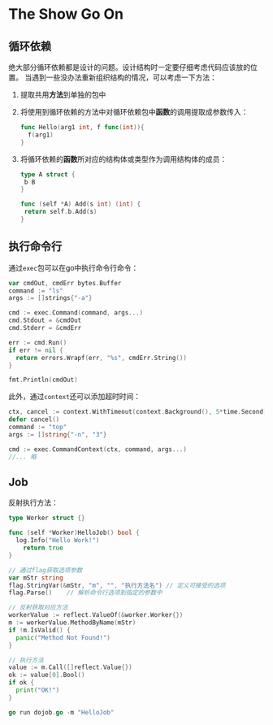 # The Show Go On

## 循环依赖

绝大部分循环依赖都是设计的问题。设计结构时一定要仔细考虑代码应该放的位置。
当遇到一些没办法重新组织结构的情况，可以考虑一下方法：

1. 提取共用**方法**到单独的包中

2. 将使用到循环依赖的方法中对循环依赖包中**函数**的调用提取成参数传入：

   ```go
   func Hello(arg1 int, f func(int)){
     f(arg1)
   }
   ```

3. 将循环依赖的**函数**所对应的结构体或类型作为调用结构体的成员：

   ```go
   type A struct {
   	b B
   }
   
   func (self *A) Add(s int) (int) {
   	return self.b.Add(s)
   }
   ```




## 执行命令行

通过`exec`包可以在go中执行命令行命令：

```go
var cmdOut, cmdErr bytes.Buffer
command := "ls"
args := []strings{"-a"}

cmd := exec.Command(command, args...)
cmd.Stdout = &cmdOut
cmd.Stderr = &cmdErr

err := cmd.Run()
if err != nil {
  return errors.Wrapf(err, "%s", cmdErr.String())
}

fmt.Println(cmdOut)
```

此外，通过`context`还可以添加超时时间：

```go
ctx, cancel := context.WithTimeout(context.Background(), 5*time.Second)
defer cancel()
command := "top"
args := []string{"-n", "3"}

cmd := exec.CommandContext(ctx, command, args...)
//... 略
```



## Job

反射执行方法：

```go
type Worker struct {}
```

```go
func (self *Worker)HelloJob() bool {
  log.Info("Hello Work!")
	return true
}
```

```go
// 通过flag获取选项参数
var mStr string
flag.StringVar(&mStr, "m", "", "执行方法名") // 定义可接受的选项
flag.Parse()	// 解析命令行选项到指定的参数中

// 反射获取对应方法
workerValue := reflect.ValueOf(&worker.Worker{})
m := workerValue.MethodByName(mStr)
if !m.IsValid() {
  panic("Method Not Found!")
}

// 执行方法
value := m.Call([]reflect.Value{})
ok := value[0].Bool()
if ok {
  print("OK!")
}
```

```go
go run dojob.go -m "HelloJob"
```



